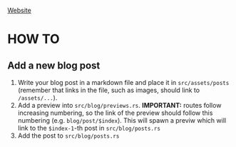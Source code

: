 [Website](https://intx4.github.io) 

# HOW TO

## Add a new blog post
1. Write your blog post in a markdown file and place it in `src/assets/posts` (remember that links in the file, such as images, should link to `/assets/...`). 
2. Add a preview into `src/blog/previews.rs`. **IMPORTANT:** routes follow increasing numbering, so the link of the preview should follow this numbering (e.g. `blog/post/$index`). This will spawn a previw which will link to the `$index-1`-th post in `src/blog/posts.rs`
3. Add the post to `src/blog/posts.rs`